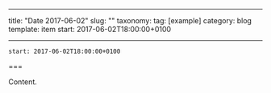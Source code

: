 
---
title: "Date 2017-06-02"
slug: ""
taxonomy:
tag: [example]
category: blog
template: item
start: 2017-06-02T18:00:00+0100

---

``start: 2017-06-02T18:00:00+0100``

===

Content.
